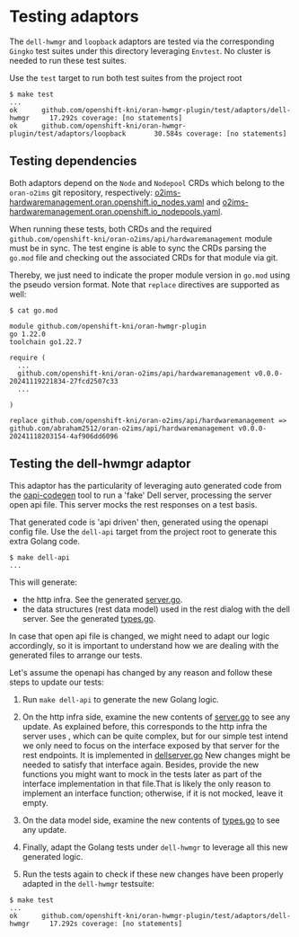 <!--
SPDX-FileCopyrightText: Red Hat

SPDX-License-Identifier: Apache-2.0
-->

# Testing adaptors

The `dell-hwmgr` and `loopback` adaptors are tested via the corresponding `Gingko` test suites under this directory leveraging `Envtest`. No cluster is needed to run these test suites.

Use the `test` target to run both test suites from the project root

```console
$ make test
...
ok      github.com/openshift-kni/oran-hwmgr-plugin/test/adaptors/dell-hwmgr     17.292s coverage: [no statements]                                                                                                                                              
ok      github.com/openshift-kni/oran-hwmgr-plugin/test/adaptors/loopback       30.584s coverage: [no statements]
```

## Testing dependencies

Both adaptors depend on the `Node` and `Nodepool` CRDs which belong to the `oran-o2ims` git repository, respectively: [o2ims-hardwaremanagement.oran.openshift.io_nodes.yaml](https://github.com/openshift-kni/oran-o2ims/blob/main/bundle/manifests/o2ims-hardwaremanagement.oran.openshift.io_nodes.yaml) and [o2ims-hardwaremanagement.oran.openshift.io_nodepools.yaml](https://github.com/openshift-kni/oran-o2ims/blob/main/bundle/manifests/o2ims-hardwaremanagement.oran.openshift.io_nodepools.yaml).

When running these tests, both CRDs and the required `github.com/openshift-kni/oran-o2ims/api/hardwaremanagement` module must be in sync. The test engine is able to sync the CRDs parsing the `go.mod` file and checking out the associated CRDs for that module via git.

Thereby, we just need to indicate the proper module version in `go.mod` using the pseudo version format. Note that `replace` directives are supported as well:

```console
$ cat go.mod

module github.com/openshift-kni/oran-hwmgr-plugin
go 1.22.0
toolchain go1.22.7

require (
  ...
  github.com/openshift-kni/oran-o2ims/api/hardwaremanagement v0.0.0-20241119221834-27fcd2507c33  
  ...

)

replace github.com/openshift-kni/oran-o2ims/api/hardwaremanagement => github.com/abraham2512/oran-o2ims/api/hardwaremanagement v0.0.0-20241118203154-4af906dd6096
```

## Testing the dell-hwmgr adaptor

This adaptor has the particularity of leveraging auto generated code from the [oapi-codegen](https://github.com/oapi-codegen/oapi-codegen?tab=readme-ov-file#generating-api-models) tool to run a 'fake' Dell server, processing the server open api file. This server mocks the rest responses on a test basis.

That generated code is 'api driven' then, generated using the openapi config file. Use the `dell-api` target from the project root to generate this extra Golang code.

```console
$ make dell-api
...
```

This will generate:

- the http infra. See the generated [server.go](test/adaptors/dell-hwmgr/dell-server/generated/server.go).
- the data structures (rest data model) used in the rest dialog with the dell server. See the generated [types.go](https://github.com/openshift-kni/oran-hwmgr-plugin/tree/main/adaptors/dell-hwmgr/generated).

In case that open api file is changed, we might need to adapt our logic accordingly, so it is important to understand how we are dealing with the generated files to arrange our tests.

Let's assume the openapi has changed by any reason and follow these steps to update our tests:

1. Run `make dell-api` to generate the new Golang logic.

2. On the http infra side, examine the new contents of [server.go](test/adaptors/dell-hwmgr/dell-server/generated/server.go) to see any update. As explained before, this corresponds to the http infra the server uses , which can be quite complex,  but for our simple test intend we only need to focus on the interface exposed by that server for the rest endpoints. It is implemented in [dellserver.go](test/adaptors/dell-hwmgr/dell-server/dellserver.go)
New changes might be needed to satisfy that interface again. Besides, provide the new functions you might want to mock in the tests later as part of the interface implementation in that file.That is likely the  only reason to  implement an interface function; otherwise, if it is not mocked, leave it empty.

3. On the data model side, examine the new contents of [types.go](https://github.com/openshift-kni/oran-hwmgr-plugin/tree/main/adaptors/dell-hwmgr/generated) to see any update.

4. Finally, adapt the Golang tests under `dell-hwmgr` to leverage all this new generated logic.

5. Run the tests again to check if these new changes have been properly adapted in the `dell-hwmgr` testsuite:

```console
$ make test
...  
ok      github.com/openshift-kni/oran-hwmgr-plugin/test/adaptors/dell-hwmgr     17.292s coverage: [no statements]
```
